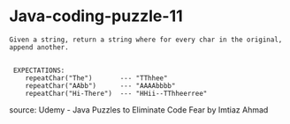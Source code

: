 # Java-coding-puzzle-11

	Given a string, return a string where for every char in the original, append another. 


	 EXPECTATIONS:
		repeatChar("The")       --- "TThhee"
		repeatChar("AAbb")      --- "AAAAbbbb"
		repeatChar("Hi-There")  --- "HHii--TThheerree"
	 
   source: Udemy - Java Puzzles to Eliminate Code Fear by Imtiaz Ahmad 
